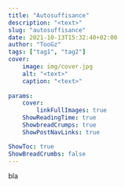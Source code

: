 ```yaml
---
title: "Autosuffisance"
description: "<text>"
slug: "autosuffisance"
date: 2021-10-13T15:32:40+02:00
author: "TooGz"
tags: ["tag1", "tag2"]
cover:
    image: img/cover.jpg
    alt: "<text>"
    caption: "<text>"
    
params:
    cover:
        linkFullImages: true
    ShowReadingTime: true
    ShowbreadCrumps: true
    ShowPostNavLinks: true

ShowToc: true
ShowBreadCrumbs: false
---
```


bla
